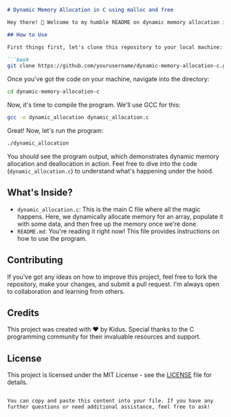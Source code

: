 ```markdown
# Dynamic Memory Allocation in C using malloc and free

Hey there! 👋 Welcome to my humble README on dynamic memory allocation in C using `malloc` and `free`. In this repository, you'll find a simple C program demonstrating how to dynamically allocate memory for an array using `malloc` and then free up that memory using `free`.

## How to Use

First things first, let's clone this repository to your local machine:

```bash
git clone https://github.com/yourusername/dynamic-memory-allocation-c.git
```

Once you've got the code on your machine, navigate into the directory:

```bash
cd dynamic-memory-allocation-c
```

Now, it's time to compile the program. We'll use GCC for this:

```bash
gcc -o dynamic_allocation dynamic_allocation.c
```

Great! Now, let's run the program:

```bash
./dynamic_allocation
```

You should see the program output, which demonstrates dynamic memory allocation and deallocation in action. Feel free to dive into the code (`dynamic_allocation.c`) to understand what's happening under the hood.

## What's Inside?

- `dynamic_allocation.c`: This is the main C file where all the magic happens. Here, we dynamically allocate memory for an array, populate it with some data, and then free up the memory once we're done.
- `README.md`: You're reading it right now! This file provides instructions on how to use the program.

## Contributing

If you've got any ideas on how to improve this project, feel free to fork the repository, make your changes, and submit a pull request. I'm always open to collaboration and learning from others.

## Credits

This project was created with ❤️ by Kidus. Special thanks to the C programming community for their invaluable resources and support.

## License

This project is licensed under the MIT License - see the [LICENSE](LICENSE) file for details.
```

You can copy and paste this content into your file. If you have any further questions or need additional assistance, feel free to ask!
